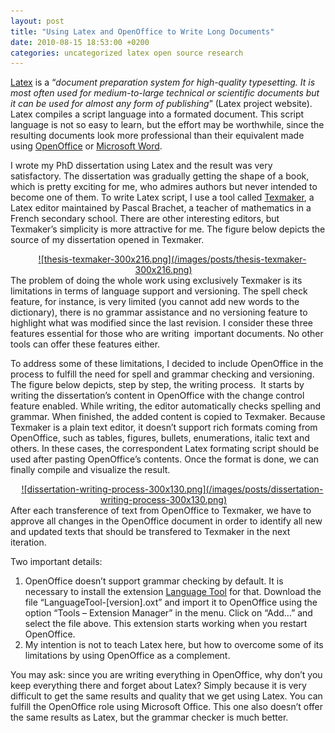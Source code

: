 ```yaml
---
layout: post
title: "Using Latex and OpenOffice to Write Long Documents"
date: 2010-08-15 18:53:00 +0200
categories: uncategorized latex open source research
---
```


<a href="http://www.latex-project.org/">Latex</a> is a “<i>document preparation system for high-quality typesetting. It is most often used for medium-to-large technical or scientific documents but it can be used for almost any form of publishing</i>” (Latex project website). Latex compiles a script language into a formated document. This script language is not so easy to learn, but the effort may be worthwhile, since the resulting documents look more professional than their equivalent made using <a href="http://www.openoffice.org/">OpenOffice</a> or <a href="http://office.microsoft.com/">Microsoft Word</a>.

I wrote my PhD dissertation using Latex and the result was very satisfactory. The dissertation was gradually getting the shape of a book, which is pretty exciting for me, who admires authors but never intended to become one of them. To write Latex script, I use a tool called <a href="http://www.xm1math.net/texmaker/">Texmaker</a>, a Latex editor maintained by Pascal Brachet, a teacher of mathematics in a French secondary school. There are other interesting editors, but Texmaker’s simplicity is more attractive for me. The figure below depicts the source of my dissertation opened in Texmaker.

<div style="clear: both; text-align: center;"><a href="http://69.89.31.239/~hildeber/wp-content/uploads/2010/08/thesis-texmaker.png" style="margin-left: 1em; margin-right: 1em;">![thesis-texmaker-300x216.png](/images/posts/thesis-texmaker-300x216.png)</a></div>
The problem of doing the whole work using exclusively Texmaker is its limitations in terms of language support and versioning. The spell check feature, for instance, is very limited (you cannot add new words to the dictionary), there is no grammar assistance and no versioning feature to highlight what was modified since the last revision. I consider these three features essential for those who are writing  important documents. No other tools can offer these features either.

To address some of these limitations, I decided to include OpenOffice in the process to fulfill the need for spell and grammar checking and versioning. The figure below depicts, step by step, the writing process.  It starts by writing the dissertation’s content in OpenOffice with the change control feature enabled. While writing, the editor automatically checks spelling and grammar. When finished, the added content is copied to Texmaker. Because Texmaker is a plain text editor, it doesn’t support rich formats coming from OpenOffice, such as tables, figures, bullets, enumerations, italic text and others. In these cases, the correspondent Latex formating script should be used after pasting OpenOffice’s contents. Once the format is done, we can finally compile and visualize the result.

<div style="clear: both; text-align: center;"><a href="http://69.89.31.239/~hildeber/wp-content/uploads/2010/08/dissertation-writing-process.png" style="margin-left: 1em; margin-right: 1em;">![dissertation-writing-process-300x130.png](/images/posts/dissertation-writing-process-300x130.png)</a></div>
After each transference of text from OpenOffice to Texmaker, we have to approve all changes in the OpenOffice document in order to identify all new and updated texts that should be transfered to Texmaker in the next iteration.

Two important details:

<ol>
<li>OpenOffice doesn’t support grammar checking by default. It is necessary to install the extension <a href="http://extensions.services.openoffice.org/pt-br/project/languagetool">Language Tool</a> for that. Download the file “LanguageTool-[version].oxt” and import it to OpenOffice using the option “Tools – Extension Manager” in the menu. Click on “Add…” and select the file above. This extension starts working when you restart OpenOffice.</li>
<li>My intention is not to teach Latex here, but how to overcome some of its limitations by using OpenOffice as a complement.</li>
</ol>
You may ask: since you are writing everything in OpenOffice, why don’t you keep everything there and forget about Latex? Simply because it is very difficult to get the same results and quality that we get using Latex. You can fulfill the OpenOffice role using Microsoft Office. This one also doesn’t offer the same results as Latex, but the grammar checker is much better.
